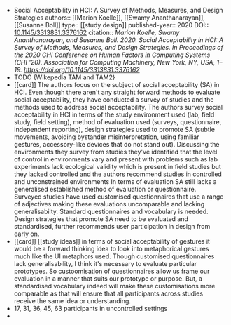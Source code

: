 - Social Acceptability in HCI: A Survey of Methods, Measures, and Design Strategies
  authors:: [[Marion Koelle]], [[Swamy Ananthanarayan]], [[Susanne Boll]]
  type:: [[study design]]
  published-year:: 2020
  DOI:: [10.1145/3313831.3376162](http://dx.doi.org/10.1145/3313831.3376162) 
  citation:: *Marion Koelle, Swamy Ananthanarayan, and Susanne Boll. 2020. Social Acceptability in HCI: A Survey of Methods, Measures, and Design Strategies. In Proceedings of the 2020 CHI Conference on Human Factors in Computing Systems (CHI '20). Association for Computing Machinery, New York, NY, USA, 1–19. https://doi.org/10.1145/3313831.3376162*
- TODO {Wikepedia TAM and TAM2}
- [[card]] The authors focus on the subject of social acceptability (SA) in HCI. Even though there aren't any straight forward methods to evaluate social acceptability, they have conducted a survey of studies and the methods used to address social acceptability. The authors survey social acceptability in HCI in terms of the study environment used (lab, field study, field setting), method of evaluation used (surveys, questionnaire, independent reporting), design strategies used to promote SA (subtle movements, avoiding bystander misinterpretation, using familiar gestures, accessory-like devices that do not stand out).
  Discussing the environments they survey from studies they've identified that the level of control in  environments vary and present with problems such as lab experiments lack ecological validity which is present in field studies but they lacked controlled and the authors recommend studies in controlled and unconstrained environments
  In terms of evaluation SA still lacks a generalised established method of evaluation or questionnaire. Surveyed studies have used customised questionnaires that use a range of adjectives making these evaluations uncomparable and lacking generalisabilty. Standard questionnaires and vocabulary is needed.
  Design strategies that promote SA need to be evaluated and standardised, further recommends user participation in design from early on.
- [[card]] [[study ideas]] in terms of social acceptability of gestures it would be a forward thinking idea to look into metaphorical gestures much like the UI metaphors used.
  Though customised questionnaires lack generalisability, I think it's necessary to evaluate particular prototypes. So custoomisation of questionnaires allow us frame our evaluation in a manner that suits our prototype or purpose. But, a standardised vocabulary indeed will make these customisations more comparable as that will ensure that all participants across studies receive the same idea or understanding.
- 17, 31, 36, 45, 63 participants in uncontrolled settings
-